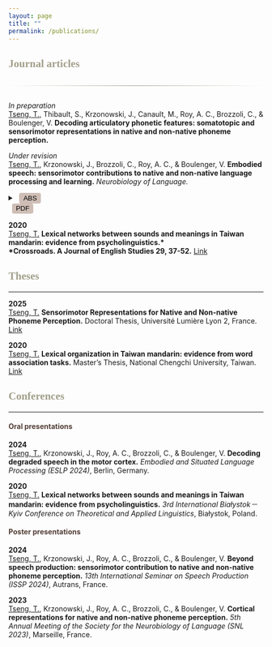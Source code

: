 ```yaml
---
layout: page
title: ""
permalink: /publications/
---
```


<style>
.gradient-divider {
  border: none;
  height: 1.5px;
  background: linear-gradient(to right, transparent, #A19F8A, transparent);
  margin: 30px 0;
}

h2 {
  color: #A19F8A;
  font-family: 'Constantia', serif;
}

h4 {
  color: #523D35; /*8A8A70*/
}

button.link-btn {
  background: #CFBEB6;
  border: none;
  padding: 0.2em 0.6em;
  margin-left: 0.5em;
  cursor: pointer;
  border-radius: 4px;
}
</style>

## Journal articles
<hr class="gradient-divider" />

*In preparation*  
<u>Tseng, T.</u>, Thibault, S., Krzonowski, J., Canault, M., Roy, A. C., Brozzoli, C., & Boulenger, V. <B>Decoding articulatory phonetic features: somatotopic and sensorimotor representations in native and non-native phoneme perception.</B>

*Under revision*  
<u>Tseng, T.</u>, Krzonowski, J., Brozzoli, C., Roy, A. C., & Boulenger, V. <B>Embodied speech: sensorimotor contributions to native and non-native language processing and learning.</B> *Neurobiology of Language.* 
<details>
  <summary><button class="link-btn">ABS</button></summary>
  <div style="margin: 8px 0 0 0; font-size: 0.9em;">
    This study investigates sensorimotor contributions to native and non-native language processing and learning, using behavioral and neuroimaging methods...
  </div>
</details>
<a href="https://doi.org/10.31234/osf.io/fqwe8" target="_blank">
  <button class="link-btn">PDF</button>
</a>

**2020**  
<u>Tseng, T.</u> <B>Lexical networks between sounds and meanings in Taiwan mandarin: evidence from psycholinguistics.*  
*Crossroads. A Journal of English Studies 29, 37-52.</B> [Link](https://doi.org/10.15290/cr.2020.29.2.03)



## Theses

---

**2025**  
<u>Tseng, T.</u> <B>Sensorimotor Representations for Native and Non-native Phoneme Perception.</B> Doctoral Thesis, Université Lumière Lyon 2, France. [Link](https://hal.science/tel-04988192)

**2020**  
<u>Tseng, T.</u> <B>Lexical organization in Taiwan mandarin: evidence from word association tasks.</B> Master’s Thesis, National Chengchi University, Taiwan. [Link](https://doi.org/10.6814/NCCU202000123)



## Conferences

---

#### Oral presentations

**2024**  
<u>Tseng, T.</u>, Krzonowski, J., Roy, A. C., Brozzoli, C., & Boulenger, V. <B>Decoding degraded speech in the motor cortex.</B> *Embodied and Situated Language Processing (ESLP 2024)*, Berlin, Germany.

**2020**  
<u>Tseng, T.</u> <B>Lexical networks between sounds and meanings in Taiwan mandarin: evidence from psycholinguistics.</B>
*3rd International Białystok－Kyiv Conference on Theoretical and Applied Linguistics*, Białystok, Poland.


#### Poster presentations

**2024**  
<u>Tseng, T.</u>, Krzonowski, J., Roy, A. C., Brozzoli, C., & Boulenger, V. <B>Beyond speech production: sensorimotor contribution to native and non-native phoneme perception.</B> *13th International Seminar on Speech Production (ISSP 2024)*, Autrans, France.

**2023**  
<u>Tseng, T.</u>, Krzonowski, J., Roy, A. C., Brozzoli, C., & Boulenger, V. <B>Cortical representations for native and non-native phoneme perception.</B> *5th Annual Meeting of the Society for the Neurobiology of Language (SNL 2023)*, Marseille, France.
